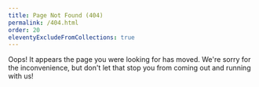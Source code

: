 ```yaml
---
title: Page Not Found (404)
permalink: /404.html
order: 20
eleventyExcludeFromCollections: true
---
```


Oops! It appears the page you were looking for has moved. We're sorry for the inconvenience, but don't let that stop you from coming out and running with us!

